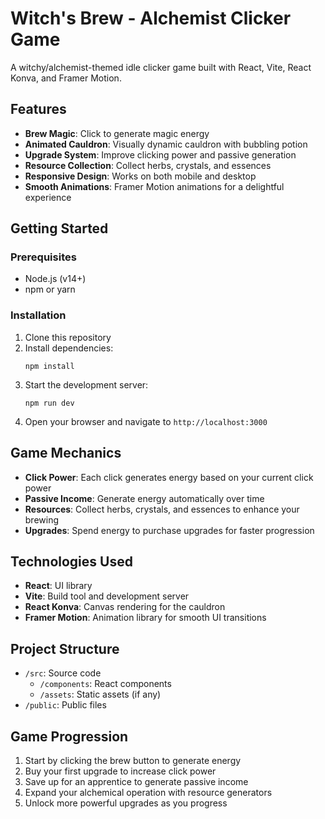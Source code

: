 # Witch's Brew - Alchemist Clicker Game

A witchy/alchemist-themed idle clicker game built with React, Vite, React Konva, and Framer Motion.

## Features

- **Brew Magic**: Click to generate magic energy
- **Animated Cauldron**: Visually dynamic cauldron with bubbling potion
- **Upgrade System**: Improve clicking power and passive generation
- **Resource Collection**: Collect herbs, crystals, and essences
- **Responsive Design**: Works on both mobile and desktop
- **Smooth Animations**: Framer Motion animations for a delightful experience

## Getting Started

### Prerequisites

- Node.js (v14+)
- npm or yarn

### Installation

1. Clone this repository
2. Install dependencies:
   ```
   npm install
   ```
3. Start the development server:
   ```
   npm run dev
   ```
4. Open your browser and navigate to `http://localhost:3000`

## Game Mechanics

- **Click Power**: Each click generates energy based on your current click power
- **Passive Income**: Generate energy automatically over time
- **Resources**: Collect herbs, crystals, and essences to enhance your brewing
- **Upgrades**: Spend energy to purchase upgrades for faster progression

## Technologies Used

- **React**: UI library
- **Vite**: Build tool and development server
- **React Konva**: Canvas rendering for the cauldron
- **Framer Motion**: Animation library for smooth UI transitions

## Project Structure

- `/src`: Source code
  - `/components`: React components
  - `/assets`: Static assets (if any)
- `/public`: Public files

## Game Progression

1. Start by clicking the brew button to generate energy
2. Buy your first upgrade to increase click power
3. Save up for an apprentice to generate passive income
4. Expand your alchemical operation with resource generators
5. Unlock more powerful upgrades as you progress